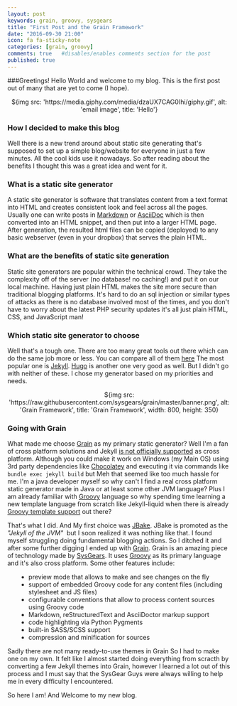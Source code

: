 ```yaml
---
layout: post
keywords: grain, groovy, sysgears
title: "First Post and the Grain Framework"
date: "2016-09-30 21:00"
icon: fa fa-sticky-note
categories: [grain, groovy]
comments: true   #disables/enables comments section for the post
published: true
---
```

###Greetings!
Hello World and welcome to my blog. This is the first post out of many that are yet to come (I hope).
<!--more-->

<center>
${img src: 'https://media.giphy.com/media/dzaUX7CAG0Ihi/giphy.gif', alt: 'email image', title: 'Hello'}
</center>

### How I decided to make this blog
Well there is a new trend around about static site generating that's supposed to set up a simple blog/website for everyone in just a few minutes.
All the cool kids use it nowadays. So after reading about the benefits I thought this was a great idea and went for it.

### What is a static site generator
A static site generator is software that translates content from a text format into HTML and creates consistent look and feel across all the pages. Usually one
can write posts in [Markdown] or [AsciiDoc] which is then converted into an HTML snippet, and then put into a larger HTML page. After generation, the resulted html
files can be copied (deployed) to any basic webserver (even in your dropbox) that serves the plain HTML.

### What are the benefits of static site generation
Static site generators are popular within the technical crowd. They take the complexity off of the server (no database! no caching!)
and put it on our local machine. Having just plain HTML makes the site more secure than traditional blogging platforms. It's hard to do an sql injection
or similar types of attacks as there is no database involved most of the times, and you don't have to worry about the latest PHP security updates 
it's all just plain HTML, CSS, and JavaScript man!

### Which static site generator to choose
Well that's a tough one. There are too many great tools out there which can do the same job more or less. You can compare all of them [here][staticgen]
The most popular one is [Jekyll]. [Hugo] is another one very good as well. But I didn't go with neither of these. I chose my generator based on my priorities and needs.

<center>
${img src: 'https://raw.githubusercontent.com/sysgears/grain/master/banner.png', alt: 'Grain Framework', title: 'Grain Framework', width: 800, height: 350}
</center>

### Going with Grain
What made me choose [Grain] as my primary static generator? Well I'm a fan of cross platform solutions and Jekyll [is not officially supported][JekyllWindows] as 
cross platform. Although you could make it work on Windows (my Main OS) using 3rd party dependencies like [Chocolatey] and executing it via commands like 
`bundle exec jekyll build` but Meh that seemed like too much hassle for me. I'm a java developer myself so why can't I find a real cross platform static generator
made in Java or at least some other JVM language? Plus I am already familiar with [Groovy] language so why spending time learning a new template language from
scratch like Jekyll-liquid when there is already [Groovy template support] out there?

That's what I did. And My first choice was [JBake]. JBake is promoted as the _"Jekyll of the JVM"_ &nbsp;but I soon realized it was nothing like that. 
I found myself struggling doing fundamental blogging actions. So I ditched it and after some further digging I ended up with [Grain]. 
Grain is an amazing piece of technology made by [SysGears]. It uses [Groovy] as its primary language and it's also cross platform. Some other features include:

<ul><ul type="disc">
<li>preview mode that allows to make and see changes on the fly</li>
<li>support of embedded Groovy code for any content files (including stylesheet and JS files)</li>
<li>configurable conventions that allow to process content sources using Groovy code</li>
<li>Markdown, reStructuredText and AsciiDoctor markup support</li>
<li>code highlighting via Python Pygments</li>
<li>built-in SASS/SCSS support</li>
<li>compression and minification for sources</li>
</ul></ul>

Sadly there are not many ready-to-use themes in Grain So I had to make one on my own. It felt like I almost started doing everything from scracth by converting 
a few Jekyll themes into Grain, however I learned a lot out of this process and I must say that the SysGear Guys were always willing to help me in every difficulty
I encountered.

So here I am! And Welcome to my new blog.

[SysGears]: http://sysgears.com/
[JBake]: http://jbake.org/
[Groovy template support]: http://docs.groovy-lang.org/latest/html/documentation/template-engines.html
[Groovy]: http://www.groovy-lang.org/
[Chocolatey]: https://chocolatey.org/
[JekyllWindows]: https://jekyllrb.com/docs/windows/
[Markdown]: http://daringfireball.net/projects/markdown/
[AsciiDoc]: http://www.methods.co.nz/asciidoc/
[Jekyll]: https://jekyllrb.com/
[Hugo]: https://gohugo.io/
[staticgen]: https://www.staticgen.com/
[SysGears]: http://sysgears.com/
[Grain]: http://sysgears.com/grain/